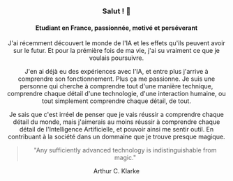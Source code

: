 <div align="center">

### Salut ! 👋

#### Etudiant en France, passionnée, motivé et perséverant

  <p>
    J'ai récemment découvert le monde de l'IA et les effets qu'ils peuvent avoir sur le futur. Et pour la prémière fois de ma vie, j'ai su vraiment ce que je voulais poursuivre.
  </p>
  <p>
    J'en ai déjà eu des expériences avec l'IA, et entre plus j'arrive à comprendre son fonctionnement. Plus ça me passionne. Je suis une personne qui cherche à comprendre tout d'une manière technique, comprendre chaque détail d'une technologie, d'une interaction humaine, ou tout simplement comprendre chaque détail, de tout.
  </p>
  <p>
    Je sais que c'est irréel de penser que je vais réussir a comprendre chaque détail du monde, mais j'aimerais au moins réussir à comprendre chaque détail de l'Intelligence Artificielle, et pouvoir ainsi me sentir outil. En contribuant à la société dans un dommaine que je trouve presque magique.
  </p>

> "Any sufficiently advanced technology is indistinguishable from magic."

Arthur C. Klarke

</div>
